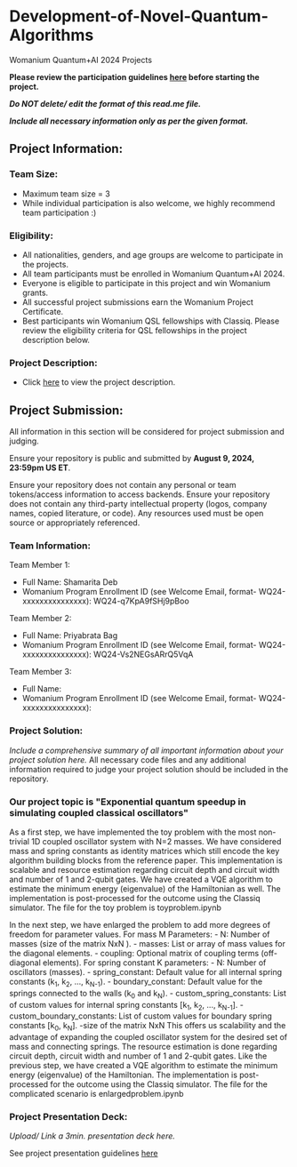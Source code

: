 # Development-of-Novel-Quantum-Algorithms
Womanium Quantum+AI 2024 Projects

**Please review the participation guidelines [here](https://github.com/womanium-quantum/Quantum-AI-2024) before starting the project.**

_**Do NOT delete/ edit the format of this read.me file.**_

_**Include all necessary information only as per the given format.**_

## Project Information:

### Team Size:
  - Maximum team size = 3
  - While individual participation is also welcome, we highly recommend team participation :)

### Eligibility:
  - All nationalities, genders, and age groups are welcome to participate in the projects.
  - All team participants must be enrolled in Womanium Quantum+AI 2024.
  - Everyone is eligible to participate in this project and win Womanium grants.
  - All successful project submissions earn the Womanium Project Certificate.
  - Best participants win Womanium QSL fellowships with Classiq. Please review the eligibility criteria for QSL fellowships in the project description below.

### Project Description:
  - Click [here](https://drive.google.com/file/d/1PGNUShboB4ik_JHZGcIPTh3KYi-aajzp/view?usp=sharing) to view the project description.

## Project Submission:
All information in this section will be considered for project submission and judging.

Ensure your repository is public and submitted by **August 9, 2024, 23:59pm US ET**.

Ensure your repository does not contain any personal or team tokens/access information to access backends. Ensure your repository does not contain any third-party intellectual property (logos, company names, copied literature, or code). Any resources used must be open source or appropriately referenced.

### Team Information:
Team Member 1:
 - Full Name: Shamarita Deb
 - Womanium Program Enrollment ID (see Welcome Email, format- WQ24-xxxxxxxxxxxxxxx): WQ24-q7KpA9fSHj9pBoo


Team Member 2:
 - Full Name: Priyabrata Bag
 - Womanium Program Enrollment ID (see Welcome Email, format- WQ24-xxxxxxxxxxxxxxx): WQ24-Vs2NEGsARrQ5VqA


Team Member 3:
 - Full Name: 
 - Womanium Program Enrollment ID (see Welcome Email, format- WQ24-xxxxxxxxxxxxxxx):


### Project Solution:
_Include a comprehensive summary of all important information about your project solution here._
All necessary code files and any additional information required to judge your project solution should be included in the repository. 

### Our project topic is "Exponential quantum speedup in simulating coupled classical oscillators"
As a first step, we have implemented the toy problem with the most non-trivial 1D coupled oscillator system with N=2 masses. We have considered mass and spring constants as identity matrices which still encode the key algorithm building blocks from the reference paper. This implementation is scalable and resource estimation regarding circuit depth and circuit width
and number of 1 and 2-qubit gates. We have created a VQE algorithm to estimate the minimum energy (eigenvalue) of the Hamiltonian as well. The implementation is post-processed for the outcome using the Classiq simulator. The file for the toy problem is toyproblem.ipynb

In the next step, we have enlarged the problem to add more degrees of freedom for parameter values. 
For mass M Parameters:
    - N: Number of masses (size of the matrix NxN 
).
    - masses: List or array of mass values for the diagonal elements.
    - coupling: Optional matrix of coupling terms (off-diagonal elements). 
    For spring constant K parameters:
    - N: Number of oscillators (masses).
    - spring_constant: Default value for all internal spring constants (k<sub>1</sub>, k<sub>2</sub>, ..., k<sub>N-1</sub>).
    - boundary_constant: Default value for the springs connected to the walls (k<sub>0</sub> and k<sub>N</sub>).
    - custom_spring_constants: List of custom values for internal spring constants [k<sub>1</sub>, k<sub>2</sub>, ..., k<sub>N-1</sub>].
    - custom_boundary_constants: List of custom values for boundary spring constants [k<sub>0</sub>, k<sub>N</sub>].
    -size of the matrix
NxN
    This offers us scalability and the advantage of expanding the coupled oscillator system for the desired set of mass and connecting springs. The resource estimation is done regarding circuit depth, circuit width and number of 1 and 2-qubit gates. Like the previous step, we have created a VQE algorithm to estimate the minimum energy (eigenvalue) of the Hamiltonian. The implementation is post-processed for the outcome using the Classiq simulator. The file for the complicated scenario is enlargedproblem.ipynb

### Project Presentation Deck:
_Upload/ Link a 3min. presentation deck here._

See project presentation guidelines [here](https://docs.google.com/document/d/13nWF8AxFAfFYTWEYPT3BpPdYkqtxxSAjmuXj_zcMh-E/edit?usp=sharing)

